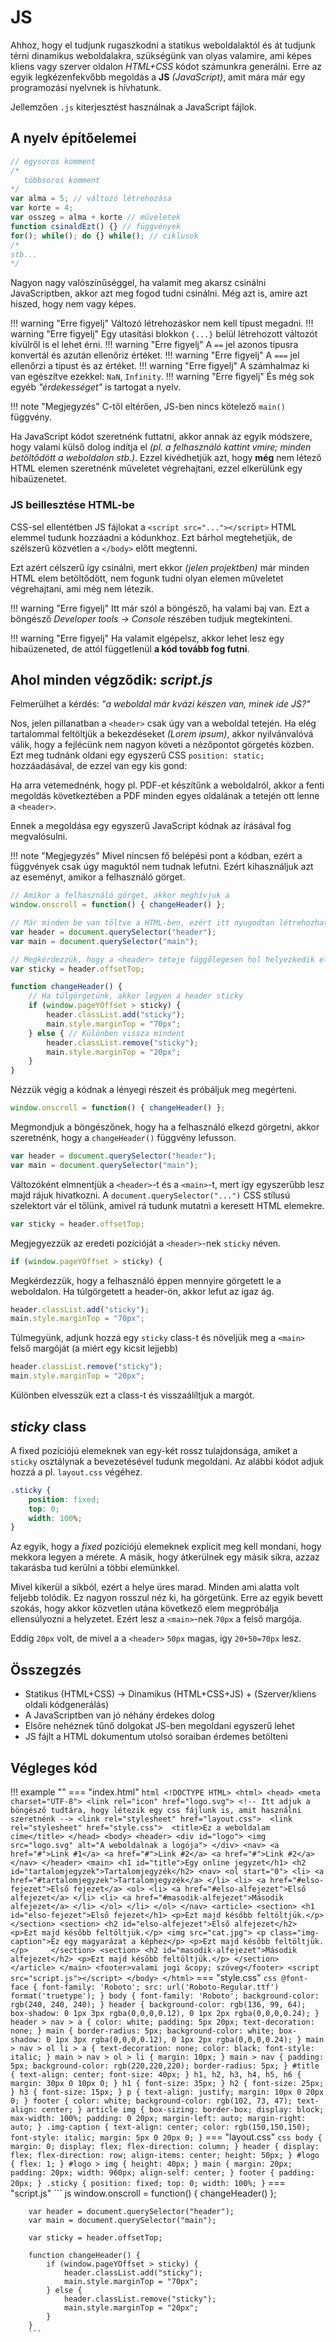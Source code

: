 # JS

Ahhoz, hogy el tudjunk rugaszkodni a statikus weboldalaktól és át tudjunk térni dinamikus weboldalakra, szükségünk van olyas valamire, ami képes kliens vagy szerver oldalon *HTML+CSS* kódot számunkra generálni. Erre az egyik legkézenfekvőbb megoldás a **JS** *(JavaScript)*, amit mára már egy programozási nyelvnek is hívhatunk.

Jellemzően `.js` kiterjesztést használnak a JavaScript fájlok.

## A nyelv építőelemei

``` js
// egysoros komment
/* 
   többsoros komment
*/
var alma = 5; // változó létrehozása
var korte = 4;
var osszeg = alma + korte // műveletek
function csinaldEzt() {} // függvények
for(); while(); do {} while(); // ciklusok
/*
stb... 
*/
```

Nagyon nagy valószínűséggel, ha valamit meg akarsz csinálni JavaScriptben, akkor azt meg fogod tudni csinálni. Még azt is, amire azt hiszed, hogy nem vagy képes.

!!! warning "Erre figyelj"
    Változó létrehozáskor nem kell típust megadni.
!!! warning "Erre figyelj"
    Egy utasítási blokkon `{...}` belül létrehozott változót kívülről is el lehet érni.
!!! warning "Erre figyelj"
    A `==` jel azonos típusra konvertál és azután ellenőriz értéket.
!!! warning "Erre figyelj"
    A `===` jel ellenőrzi a típust és az értéket.
!!! warning "Erre figyelj"
    A számhalmaz ki van egészítve ezekkel: `NaN`, `Infinity`.
!!! warning "Erre figyelj"
    És még sok egyéb *"érdekességet"* is tartogat a nyelv.

!!! note "Megjegyzés"
    C-től eltérően, JS-ben nincs kötelező `main()` függvény.

Ha JavaScript kódot szeretnénk futtatni, akkor annak az egyik módszere, hogy valami külső dolog indítja el *(pl. a felhasználó kattint vmire; minden betöltődött a weboldalon stb.)*. Ezzel kivédhetjük azt, hogy **még** nem létező HTML elemen szeretnénk műveletet végrehajtani, ezzel elkerülünk egy hibaüzenetet.

### JS beillesztése HTML-be

CSS-sel ellentétben JS fájlokat a `<script src="..."></script>` HTML elemmel tudunk hozzáadni a kódunkhoz. Ezt bárhol megtehetjük, de szélszerű közvetlen a `</body>` előtt megtenni.

Ezt azért célszerű így csinálni, mert ekkor *(jelen projektben)* már minden HTML elem betöltődött, nem fogunk tudni olyan elemen műveletet végrehajtani, ami még nem létezik.

!!! warning "Erre figyelj"
    Itt már szól a böngésző, ha valami baj van. Ezt a böngésző *Developer tools -> Console* részében tudjuk megtekinteni.

!!! warning "Erre figyelj"
    Ha valamit elgépelsz, akkor lehet lesz egy hibaüzeneted, de attól függetlenül **a kód tovább fog futni**.

## Ahol minden végződik: *script.js*

Felmerülhet a kérdés: *"a weboldal már kvázi készen van, minek ide JS?"*

Nos, jelen pillanatban a `<header>` csak úgy van a weboldal tetején. Ha elég tartalommal feltöltjük a bekezdéseket *(Lorem ipsum)*, akkor nyilvánvalóvá válik, hogy a fejlécünk nem nagyon követi a nézőpontot görgetés közben. Ezt meg tudnánk oldani egy egyszerű CSS `position: static;` hozzáadásával, de ezzel van egy kis gond:

Ha arra vetemednénk, hogy pl. PDF-et készítűnk a weboldalról, akkor a fenti megoldás következtében a PDF minden egyes oldalának a tetején ott lenne a `<header>`.

Ennek a megoldása egy egyszerű JavaScript kódnak az írásával fog megvalósulni.

!!! note "Megjegyzés"
    Mivel nincsen fő belépési pont a kódban, ezért a függvények csak úgy maguktól nem tudnak lefutni. Ezért kihasználjuk azt az eseményt, amikor a felhasználó görget.

``` js
// Amikor a felhasználó görget, akkor meghívjuk a 
window.onscroll = function() { changeHeader() };

// Már minden be van töltve a HTML-ben, ezért itt nyugodtan létrehozhatjuk ezeket a változókat
var header = document.querySelector("header");
var main = document.querySelector("main");

// Megkérdezzük, hogy a <header> teteje függőlegesen hol helyezkedik el az oldalon
var sticky = header.offsetTop;

function changeHeader() {
    // Ha túlgörgetünk, akkor legyen a header sticky
    if (window.pageYOffset > sticky) {
        header.classList.add("sticky");
        main.style.marginTop = "70px";
    } else { // Különben vissza mindent
        header.classList.remove("sticky");
        main.style.marginTop = "20px";
    }
}
```

Nézzük végig a kódnak a lényegi részeit és próbáljuk meg megérteni.

``` js
window.onscroll = function() { changeHeader() };
```

Megmondjuk a böngészőnek, hogy ha a felhasználó elkezd görgetni, akkor szeretnénk, hogy a `changeHeader()` függvény lefusson.

``` js
var header = document.querySelector("header");
var main = document.querySelector("main");
```

Változóként elmnentjük a `<header>`-t és a `<main>`-t, mert így egyszerűbb lesz majd rájuk hivatkozni. A `document.querySelector("...")` CSS stílusú szelektort vár el tőlünk, amivel rá tudunk mutatni a keresett HTML elemekre.

``` js
var sticky = header.offsetTop;
```

Megjegyezzük az eredeti pozícióját a `<header>`-nek `sticky` néven.

``` js
if (window.pageYOffset > sticky) {
```
Megkérdezzük, hogy a felhasználó éppen mennyire görgetett le a weboldalon. Ha túlgörgetett a header-ön, akkor lefut az igaz ág.

``` js
header.classList.add("sticky");
main.style.marginTop = "70px";
```

Túlmegyünk, adjunk hozzá egy `sticky` class-t és növeljük meg a `<main>` felső margóját (a miért egy kicsit lejjebb)

``` js
header.classList.remove("sticky");
main.style.marginTop = "20px";
```

Különben elvesszük ezt a class-t és visszaálíltjuk a margót.

## *sticky* class

A fixed pozíciójú elemeknek van egy-két rossz tulajdonsága, amiket a `sticky` osztálynak a bevezetésével tudunk megoldani. Az alábbi kódot adjuk hozzá a pl. `layout.css` végéhez.

``` css
.sticky {
    position: fixed;
    top: 0;
    width: 100%;
}
```

Az egyik, hogy a *fixed* pozíciójú elemeknek explicit meg kell mondani, hogy mekkora legyen a mérete. A másik, hogy átkerülnek egy másik síkra, azzaz takarásba tud kerülni a többi elemünkkel.

Mivel kikerül a síkból, ezért a helye üres marad. Minden ami alatta volt feljebb tolódik. Ez nagyon rosszul néz ki, ha görgetünk. Erre az egyik bevett szokás, hogy akkor közvetlen utána következő elem megpróbálja ellensúlyozni a helyzetet. Ezért lesz a `<main>`-nek `70px` a felső margója.

Eddig `20px` volt, de mivel a a `<header>` `50px` magas, így `20+50=70px` lesz.

## Összegzés

- Statikus (HTML+CSS) -> Dinamikus (HTML+CSS+JS) + (Szerver/kliens oldali kódgenerálás)
- A JavaScriptben van jó néhány érdekes dolog
- Elsőre nehéznek tűnő dolgokat JS-ben megoldani egyszerű lehet
- JS fájlt a HTML dokumentum utolsó soraiban érdemes betölteni

## Végleges kód

!!! example ""
    === "index.html"
        ``` html
        <!DOCTYPE HTML>
        <html>
            <head>
                <meta charset="UTF-8">
                <link rel="icon" href="logo.svg">
                <!-- Itt adjuk a böngésző tudtára, hogy létezik egy css fájlunk is, amit használni szeretnénk -->
                <link rel="stylesheet" href="layout.css"> 
                <link rel="stylesheet" href="style.css"> 
                <title>Ez a weboldalam címe</title>
            </head>
            <body>
                <header>
                    <div id="logo">
                        <img src="logo.svg" alt="A weboldalnak a logója">
                    </div>
                    <nav>
                        <a href="#">Link #1</a>
                        <a href="#">Link #2</a>
                        <a href="#">Link #2</a>
                    </nav>
                </header>
                <main>
                    <h1 id="title">Egy online jegyzet</h1>
                    <h2 id="tartalomjegyzek">Tartalomjegyzék</h2>
                    <nav>
                        <ol start="0">
                            <li>
                                <a href="#tartalomjegyzek">Tartalomjegyzék</a>
                            </li>
                            <li>
                                <a href="#elso-fejezet">Első fejezet</a>
                                <ol>
                                    <li>
                                        <a href="#elso-alfejezet">Első alfejezet</a>
                                    </li>
                                    <li>
                                        <a href="#masodik-alfejezet">Második alfejezet</a>
                                    </li>
                                </ol>
                            </li>
                        </ol>
                    </nav>
                    <article>
                        <section>
                            <h1 id="elso-fejezet">Első fejezet</h1>
                            <p>Ezt majd később feltöltjük.</p>
                        </section>
                        <section>
                            <h2 id="elso-alfejezet">Első alfejezet</h2>
                            <p>Ezt majd később feltöltjük.</p>
                            <img src="cat.jpg">
                            <p class="img-caption">Ez egy magyarázat a képhez</p>
                            <p>Ezt majd később feltöltjük.</p>    
                        </section>
                        <section>
                            <h2 id="masodik-alfejezet">Második alfejezet</h2>
                            <p>Ezt majd később feltöltjük.</p>
                        </section>
                    </article>
                </main>
                <footer>valami jogi &copy; szöveg</footer>
                <script src="script.js"></script>
            </body>
        </html>
        ```
    === "style.css"
        ``` css
        @font-face {
            font-family: 'Roboto';
            src: url('Roboto-Regular.ttf')  format('truetype');
        }
        body {
            font-family: 'Roboto';
            background-color: rgb(240, 240, 240);
        }
        header {
            background-color: rgb(136, 99, 64);
            box-shadow: 0 1px 3px rgba(0,0,0,0.12), 0 1px 2px rgba(0,0,0,0.24);
        }
        header > nav > a {
            color: white;
            padding: 5px 20px;
            text-decoration: none;
        }
        main {
            border-radius: 5px;
            background-color: white;
            box-shadow: 0 1px 3px rgba(0,0,0,0.12), 0 1px 2px rgba(0,0,0,0.24);
        }
        main > nav > ol li > a {
            text-decoration: none;
            color: black;
            font-style: italic;
        }
        main > nav > ol > li {
            margin: 10px;
        }
        main > nav {
            padding: 5px;
            background-color: rgb(220,220,220);
            border-radius: 5px;
        }
        #title {
            text-align: center;
            font-size: 40px;
        }
        h1, h2, h3, h4, h5, h6 {
            margin: 30px 0 10px 0;
        }
        h1 {
            font-size: 35px;
        }
        h2 {
            font-size: 25px;
        }
        h3 {
            font-size: 15px;
        }
        p {
            text-align: justify;
            margin: 10px 0 20px 0;
        }
        footer {
            color: white;
            background-color: rgb(102, 73, 47);
            text-align: center;
        }
        article img {
            box-sizing: border-box;
            display: block;
            max-width: 100%;
            padding: 0 20px;
            margin-left: auto;
            margin-right: auto;
        }
        .img-caption {
            text-align: center;
            color: rgb(150,150,150);
            font-style: italic;
            margin: 5px 0 20px 0;
        }
        ```
    === "layout.css"
        ``` css
        body {
            margin: 0;
            display: flex;
            flex-direction: column;
        }
        header {
            display: flex;
            flex-direction: row;
            align-items: center;
            height: 50px;
        }
        #logo {
            flex: 1;
        }
        #logo > img {
            height: 40px;
        }
        main {
            margin: 20px;
            padding: 20px;
            width: 960px;
            align-self: center;
        }
        footer {
            padding: 20px;
        }
        .sticky {
            position: fixed;
            top: 0;
            width: 100%;
        }
        ```
    === "script.js"
        ``` js
        window.onscroll = function() { changeHeader() };

        var header = document.querySelector("header");
        var main = document.querySelector("main");

        var sticky = header.offsetTop;

        function changeHeader() {
            if (window.pageYOffset > sticky) {
                header.classList.add("sticky");
                main.style.marginTop = "70px";
            } else {
                header.classList.remove("sticky");
                main.style.marginTop = "20px";
            }
        }
        ```